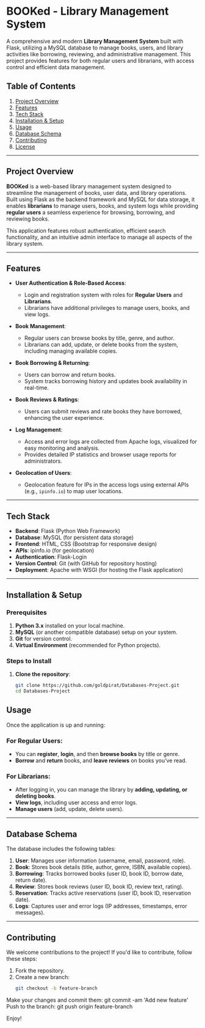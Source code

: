 # **BOOKed - Library Management System**

A comprehensive and modern **Library Management System** built with Flask, utilizing a MySQL database to manage books, users, and library activities like borrowing, reviewing, and administrative management. This project provides features for both regular users and librarians, with access control and efficient data management.

## **Table of Contents**

1. [Project Overview](#project-overview)
2. [Features](#features)
3. [Tech Stack](#tech-stack)
4. [Installation & Setup](#installation-setup)
5. [Usage](#usage)
6. [Database Schema](#database-schema)
7. [Contributing](#contributing)
8. [License](#license)

---

## **Project Overview**

**BOOKed** is a web-based library management system designed to streamline the management of books, user data, and library operations. Built using Flask as the backend framework and MySQL for data storage, it enables **librarians** to manage users, books, and system logs while providing **regular users** a seamless experience for browsing, borrowing, and reviewing books.

This application features robust authentication, efficient search functionality, and an intuitive admin interface to manage all aspects of the library system.

---

## **Features**

- **User Authentication & Role-Based Access**:
  - Login and registration system with roles for **Regular Users** and **Librarians**.
  - Librarians have additional privileges to manage users, books, and view logs.

- **Book Management**:
  - Regular users can browse books by title, genre, and author.
  - Librarians can add, update, or delete books from the system, including managing available copies.

- **Book Borrowing & Returning**:
  - Users can borrow and return books.
  - System tracks borrowing history and updates book availability in real-time.

- **Book Reviews & Ratings**:
  - Users can submit reviews and rate books they have borrowed, enhancing the user experience.

- **Log Management**:
  - Access and error logs are collected from Apache logs, visualized for easy monitoring and analysis.
  - Provides detailed IP statistics and browser usage reports for administrators.

- **Geolocation of Users**:
  - Geolocation feature for IPs in the access logs using external APIs (e.g., `ipinfo.io`) to map user locations.

---

## **Tech Stack**

- **Backend**: Flask (Python Web Framework)
- **Database**: MySQL (for persistent data storage)
- **Frontend**: HTML, CSS (Bootstrap for responsive design)
- **APIs**: ipinfo.io (for geolocation)
- **Authentication**: Flask-Login
- **Version Control**: Git (with GitHub for repository hosting)
- **Deployment**: Apache with WSGI (for hosting the Flask application)

---

## **Installation & Setup**

### **Prerequisites**

1. **Python 3.x** installed on your local machine.
2. **MySQL** (or another compatible database) setup on your system.
3. **Git** for version control.
4. **Virtual Environment** (recommended for Python projects).

### **Steps to Install**

1. **Clone the repository**:
   ```bash
   git clone https://github.com/goldpirat/Databases-Project.git
   cd Databases-Project
## **Usage**

Once the application is up and running:

### **For Regular Users**:
- You can **register**, **login**, and then **browse books** by title or genre.
- **Borrow** and **return** books, and **leave reviews** on books you’ve read.

### **For Librarians**:
- After logging in, you can manage the library by **adding, updating, or deleting books**.
- **View logs**, including user access and error logs.
- **Manage users** (add, update, delete users).

---

## **Database Schema**

The database includes the following tables:

1. **User**: Manages user information (username, email, password, role).
2. **Book**: Stores book details (title, author, genre, ISBN, available copies).
3. **Borrowing**: Tracks borrowed books (user ID, book ID, borrow date, return date).
4. **Review**: Stores book reviews (user ID, book ID, review text, rating).
5. **Reservation**: Tracks active reservations (user ID, book ID, reservation date).
6. **Logs**: Captures user and error logs (IP addresses, timestamps, error messages).

---

## **Contributing**

We welcome contributions to the project! If you'd like to contribute, follow these steps:

1. Fork the repository.
2. Create a new branch:
   ```bash
   git checkout -b feature-branch
Make your changes and commit them:
  git commit -am 'Add new feature'
Push to the branch:
  git push origin feature-branch


Enjoy!

